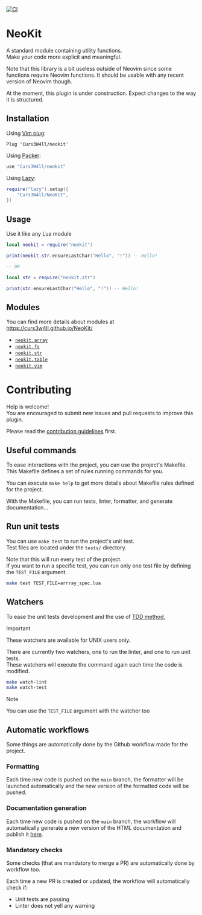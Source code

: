 [![CI](https://github.com/Curs3W4ll/NeoKit/workflows/CI/badge.svg)](https://github.com/Curs3W4ll/NeoKit/actions)

# NeoKit

A standard module containing utility functions.  
Make your code more explicit and meaningful.

Note that this library is a bit useless outside of Neovim since some functions require Neovim functions. It should be usable with any recent version of Neovim though.

At the moment, this plugin is under construction. Expect changes to the way it is structured.

## Installation

Using [Vim plug](https://github.com/junegunn/vim-plug):

```vim
Plug 'Curs3W4ll/neokit'
```

Using [Packer](https://github.com/wbthomason/packer.nvim):

```lua
use "Curs3W4ll/neokit"
```

Using [Lazy](https://github.com/folke/lazy.nvim):

```lua
require("lazy").setup({
    "Curs3W4ll/NeoKit",
})
```

## Usage

Use it like any Lua module

```lua
local neokit = require("neokit")

print(neokit.str.ensureLastChar("Hello", "!")) -- Hello!

-- OR

local str = require("neokit.str")

print(str.ensureLastChar("Hello", "!")) -- Hello!
```

## Modules

You can find more details about modules at https://curs3w4ll.github.io/NeoKit/

- [`neokit.array`](https://curs3w4ll.github.io/NeoKit/modules/array.html)
- [`neokit.fs`](https://curs3w4ll.github.io/NeoKit/modules/fs.html)
- [`neokit.str`](https://curs3w4ll.github.io/NeoKit/modules/str.html)
- [`neokit.table`](https://curs3w4ll.github.io/NeoKit/modules/table.html)
- [`neokit.vim`](https://curs3w4ll.github.io/NeoKit/modules/vim.html)

# Contributing

Help is welcome!  
You are encouraged to submit new issues and pull requests to improve this plugin.

Please read the [contribution guidelines](./CONTRIBUTING.md) first.

## Useful commands

To ease interactions with the project, you can use the project's Makefile.  
This Makefile defines a set of rules running commands for you.

You can execute `make help` to get more details about Makefile rules defined for the project.

With the Makefile, you can run tests, linter, formatter, and generate documentation...

## Run unit tests

You can use `make test` to run the project's unit test.  
Test files are located under the `tests/` directory.

Note that this will run every test of the project.  
If you want to run a specific test, you can run only one test file by defining the `TEST_FILE` argument.
```sh
make test TEST_FILE=arrray_spec.lua
```

## Watchers

To ease the unit tests development and the use of [TDD method](https://fr.wikipedia.org/wiki/Test_driven_development), 

> [!IMPORTANT]
> These watchers are available for UNIX users only.

There are currently two watchers, one to run the linter, and one to run unit tests.  
These watchers will execute the command again each time the code is modified.

```sh
make watch-lint
make watch-test
```

> [!NOTE]
> You can use the `TEST_FILE` argument with the watcher too

## Automatic workflows

Some things are automatically done by the Github workflow made for the project.

### Formatting

Each time new code is pushed on the `main` branch, the formatter will be launched automatically and the new version of the formatted code will be pushed.

### Documentation generation

Each time new code is pushed on the `main` branch, the workflow will automatically generate a new version of the HTML documentation and publish it [here](https://curs3w4ll.github.io/NeoKit/).

### Mandatory checks

Some checks (that are mandatory to merge a PR) are automatically done by workflow too.

Each time a new PR is created or updated, the workflow will automatically check if:
- Unit tests are passing
- Linter does not yell any warning
